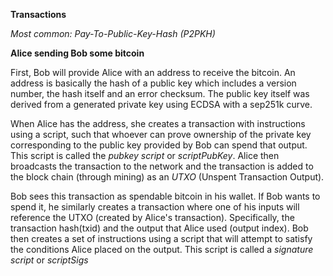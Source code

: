 **Transactions**

*Most common: Pay-To-Public-Key-Hash (P2PKH)*

**Alice sending Bob some bitcoin**

First, Bob will provide Alice with an address to receive the bitcoin. An address is basically the hash of a public key which includes a version number, the hash itself and an error checksum. The public key itself was derived from a generated private key using ECDSA with a sep251k curve.

When Alice has the address, she creates a transaction with instructions using a script, such that whoever can prove ownership of the private key corresponding to the public key provided by Bob can spend that output. This script is called the *pubkey script* or *scriptPubKey*.
Alice then broadcasts the transaction to the network and the transaction is added to the block chain (through mining) as an *UTXO* (Unspent Transaction Output). 

Bob sees this transaction as spendable bitcoin in his wallet. If Bob wants to spend it, he similarly creates a transaction where one of his inputs will reference the UTXO (created by Alice's transaction). Specifically, the transaction hash(txid) and the output that Alice used (output index). 
Bob then creates a set of instructions using a script that will attempt to satisfy the conditions Alice placed on the output. This script is called a *signature script* or *scriptSigs*
